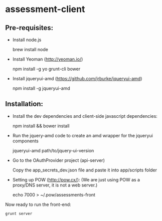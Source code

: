 assessment-client
=================

Pre-requisites:
---------------

* Install node.js
  
    brew install node

* Install Yeoman (http://yeoman.io/)

    npm install -g yo grunt-cli bower 

* Install jqueryui-amd (https://github.com/jrburke/jqueryui-amd)

    npm install -g jqueryui-amd    


Installation:
-------------

* Install the dev dependencies and client-side javascript dependencies:

    npm install && bower install

* Run the jquery-amd code to create an amd wrapper for the jqueryui components

    jqueryui-amd path/to/jquery-ui-version

* Go to the OAuthProvider project (api-server)

  Copy the app_secrets_dev.json file and paste it into app/scripts folder

* Setting up POW (http://pow.cx/): (We are just using POW as a proxy/DNS server, it is not a web server.)

    echo 7000 > ~/.pow/assessments-front

Now ready to run the front-end:

    grunt server
